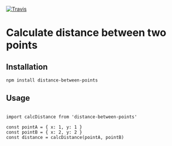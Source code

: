 [![Travis](https://img.shields.io/travis/DanMMX/distance-between-points.svg)](https://travis-ci.org/DanMMX/distance-between-points)

# Calculate distance between two points

## Installation

`npm install distance-between-points`

## Usage

```

import calcDistance from 'distance-between-points'

const pointA = { x: 1, y: 1 }
const pointB = { x: 2, y: 2 }
const distance = calcDistance(pointA, pointB)

```